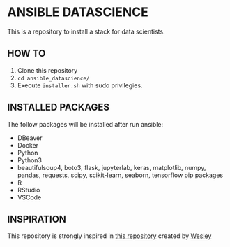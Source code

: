 # ANSIBLE DATASCIENCE
This is a repository to install a stack for data scientists.

## HOW TO
1. Clone this repository
2. `cd ansible_datascience/`
3. Execute `installer.sh` with sudo privilegies.

## INSTALLED PACKAGES
The follow packages will be installed after run ansible:
- DBeaver
- Docker
- Python
- Python3
- beautifulsoup4, boto3, flask, jupyterlab, keras, matplotlib, numpy, pandas, requests, scipy, scikit-learn, seaborn, tensorflow pip packages
- R
- RStudio
- VSCode

## INSPIRATION
This repository is strongly inspired in [this repository](https://github.com/wesleyit/debian_workstation_devops) created by [Wesley](https://github.com/wesleyit)
